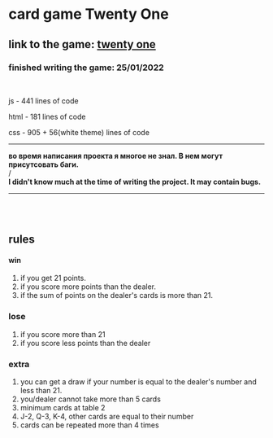 # card game Twenty One

## link to the game: [twenty one](https://mmiksaa.github.io/cardGame-twentyOne/)

### finished writing the game: 25/01/2022

<br>

js   - 441 lines of code

html - 181 lines of code

css  - 905 + 56(white theme) lines of code
___

**во время написания проекта я многое не знал. В нем могут присутсовать баги.**
<br>
/
<br>
**I didn't know much at the time of writing the project. It may contain bugs.**
___
<br>

<!-- &nbsp;&nbsp;&nbsp;&nbsp;&nbsp;&nbsp; -->

<br>

## rules 


#### win
1) if you get 21 points.
2) if you score more points than the dealer.
3) if the sum of points on the dealer's cards is more than 21.

### lose
1) if you score more than 21
2) if you score less points than the dealer

### extra
1) you can get a draw if your number is equal to the dealer's number and less than 21.
2) you/dealer cannot take more than 5 cards
3) minimum cards at table 2
4) J-2, Q-3, K-4, other cards are equal to their number
5) cards can be repeated more than 4 times
